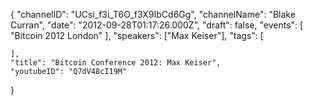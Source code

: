 {
    "channelID": "UCsi_f3i_T6O_f3X9IbCd6Gg",
    "channelName": "Blake Curran",
    "date": "2012-09-28T01:17:26.000Z",
    "draft": false,
    "events": [
        "Bitcoin 2012 London"
    ],
    "speakers": ["Max Keiser"],
    "tags": [

    ],
    "title": "Bitcoin Conference 2012: Max Keiser",
    "youtubeID": "Q7dV48cI19M"
}
